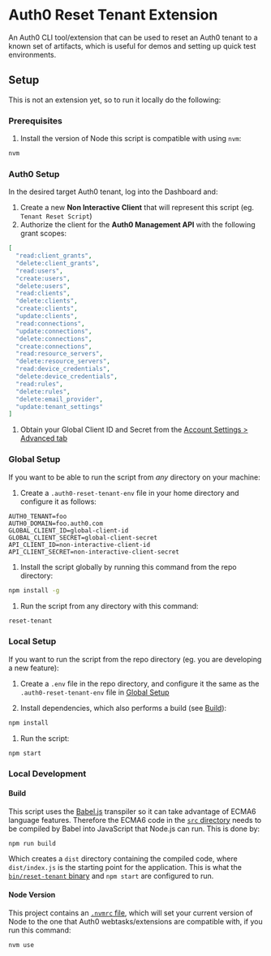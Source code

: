 # Auth0 Reset Tenant Extension

An Auth0 CLI tool/extension that can be used to reset an Auth0 tenant to a known set of artifacts, which is useful for demos and setting up quick test environments.

## Setup

This is not an extension yet, so to run it locally do the following:

### Prerequisites

1. Install the version of Node this script is compatible with using `nvm`:  
  ```bash
  nvm
  ```

### Auth0 Setup

In the desired target Auth0 tenant, log into the Dashboard and:

1. Create a new **Non Interactive Client** that will represent this script (eg. `Tenant Reset Script`)
1. Authorize the client for the **Auth0 Management API** with the following grant scopes:  

  ```json
  [
    "read:client_grants",
    "delete:client_grants",
    "read:users",
    "create:users",
    "delete:users",
    "read:clients",
    "delete:clients",
    "create:clients",
    "update:clients",
    "read:connections",
    "update:connections",
    "delete:connections",
    "create:connections",
    "read:resource_servers",
    "delete:resource_servers",
    "read:device_credentials",
    "delete:device_credentials",
    "read:rules",
    "delete:rules",
    "delete:email_provider",
    "update:tenant_settings"
  ]
  ```

1. Obtain your Global Client ID and Secret from the [Account Settings > Advanced tab](https://manage.auth0.com/#/account/advanced)

### Global Setup

If you want to be able to run the script from _any_ directory on your machine:

1. Create a `.auth0-reset-tenant-env` file in your home directory and configure it as follows:  
  ```
  AUTH0_TENANT=foo
  AUTH0_DOMAIN=foo.auth0.com
  GLOBAL_CLIENT_ID=global-client-id
  GLOBAL_CLIENT_SECRET=global-client-secret
  API_CLIENT_ID=non-interactive-client-id
  API_CLIENT_SECRET=non-interactive-client-secret
  ```

1. Install the script globally by running this command from the repo directory:  
```bash
npm install -g
```

1. Run the script from any directory with this command:  
```bash
reset-tenant
```

### Local Setup

If you want to run the script from the repo directory (eg. you are developing a new feature):

1. Create a `.env` file in the repo directory, and configure it the same as the `.auth0-reset-tenant-env` file in [Global Setup](#global-setup)

1. Install dependencies, which also performs a build (see [Build](#build)):  
```bash
npm install
```

1. Run the script:  
```bash
npm start
```

### Local Development

#### Build

This script uses the [Babel.js](https://babeljs.io/) transpiler so it can take advantage of ECMA6 language features. Therefore the ECMA6 code in the [`src` directory](./src) needs to be compiled by Babel into JavaScript that Node.js can run. This is done by:

```bash
npm run build
```

Which creates a `dist` directory containing the compiled code, where `dist/index.js` is the starting point for the application. This is what the [`bin/reset-tenant` binary](bin/reset-tenant) and `npm start` are configured to run.

#### Node Version

This project contains an [`.nvmrc` file](./.nvmrc), which will set your current version of Node to the one that Auth0 webtasks/extensions are compatible with, if you run this command:

```bash
nvm use
```
